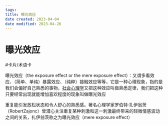 ```yaml
---
tags:
title: 曝光效应
date created: 2023-04-04
date modified: 2023-04-26
---
```


# 曝光效应

#卡片/术语卡

曝光效应（the exposure effect or the mere exposure effect）：又谓多看效应、（简单、单纯）暴露效应、（纯粹）接触效应等等，它是一种心理现象，指的是我们会偏好自己熟悉的事物，[社会心理学](https://baike.baidu.com/item/%E7%A4%BE%E4%BC%9A%E5%BF%83%E7%90%86%E5%AD%A6/80310)又把这种效应叫做熟悉定律，我们把这种只要经常出现就能增加喜欢程度的现象叫做曝光效应

重复能引发放松状态和令人舒心的熟悉感。著名心理学家罗伯特·扎伊翁茨（RobertZajonc）曾潜心关注重复某种刺激和这一刺激最终带来的轻微情感波动之间的关系，扎伊翁茨称之为曝光效应（mere exposure effect）
